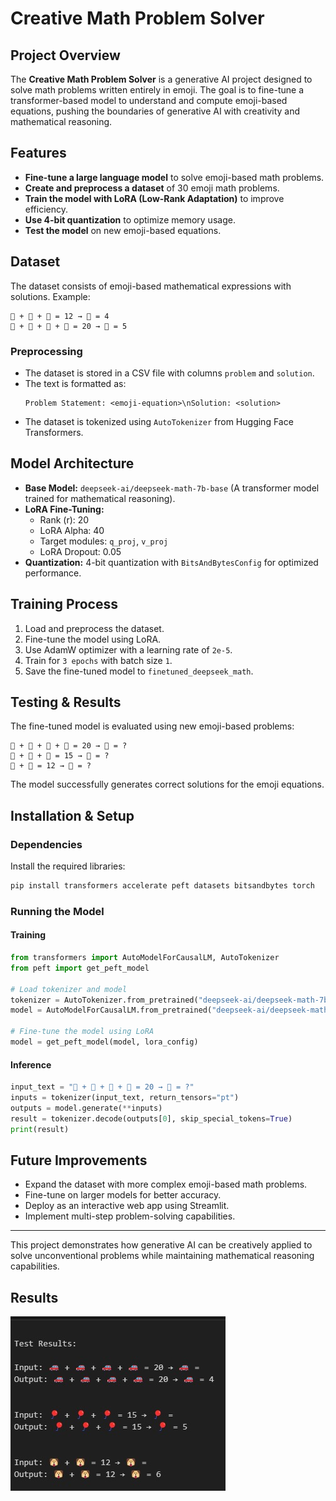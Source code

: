 # Creative Math Problem Solver

## Project Overview
The **Creative Math Problem Solver** is a generative AI project designed to solve math problems written entirely in emoji. The goal is to fine-tune a transformer-based model to understand and compute emoji-based equations, pushing the boundaries of generative AI with creativity and mathematical reasoning.

## Features
- **Fine-tune a large language model** to solve emoji-based math problems.
- **Create and preprocess a dataset** of 30 emoji math problems.
- **Train the model with LoRA (Low-Rank Adaptation)** to improve efficiency.
- **Use 4-bit quantization** to optimize memory usage.
- **Test the model** on new emoji-based equations.

## Dataset
The dataset consists of emoji-based mathematical expressions with solutions. Example:
```
🍏 + 🍏 + 🍏 = 12 → 🍏 = 4
🚗 + 🚗 + 🚗 + 🚗 = 20 → 🚗 = 5
```
### Preprocessing
- The dataset is stored in a CSV file with columns `problem` and `solution`.
- The text is formatted as:
  ```
  Problem Statement: <emoji-equation>\nSolution: <solution>
  ```
- The dataset is tokenized using `AutoTokenizer` from Hugging Face Transformers.

## Model Architecture
- **Base Model:** `deepseek-ai/deepseek-math-7b-base` (A transformer model trained for mathematical reasoning).
- **LoRA Fine-Tuning:**
  - Rank (r): 20
  - LoRA Alpha: 40
  - Target modules: `q_proj`, `v_proj`
  - LoRA Dropout: 0.05
- **Quantization:** 4-bit quantization with `BitsAndBytesConfig` for optimized performance.

## Training Process
1. Load and preprocess the dataset.
2. Fine-tune the model using LoRA.
3. Use AdamW optimizer with a learning rate of `2e-5`.
4. Train for `3 epochs` with batch size `1`.
5. Save the fine-tuned model to `finetuned_deepseek_math`.

## Testing & Results
The fine-tuned model is evaluated using new emoji-based problems:
```
🚗 + 🚗 + 🚗 + 🚗 = 20 → 🚗 = ?
🎈 + 🎈 + 🎈 = 15 → 🎈 = ?
🐶 + 🐶 = 12 → 🐶 = ?
```
The model successfully generates correct solutions for the emoji equations.

## Installation & Setup
### Dependencies
Install the required libraries:
```bash
pip install transformers accelerate peft datasets bitsandbytes torch
```
### Running the Model
#### Training
```python
from transformers import AutoModelForCausalLM, AutoTokenizer
from peft import get_peft_model

# Load tokenizer and model
tokenizer = AutoTokenizer.from_pretrained("deepseek-ai/deepseek-math-7b-base")
model = AutoModelForCausalLM.from_pretrained("deepseek-ai/deepseek-math-7b-base")

# Fine-tune the model using LoRA
model = get_peft_model(model, lora_config)
```
#### Inference
```python
input_text = "🚗 + 🚗 + 🚗 + 🚗 = 20 → 🚗 = ?"
inputs = tokenizer(input_text, return_tensors="pt")
outputs = model.generate(**inputs)
result = tokenizer.decode(outputs[0], skip_special_tokens=True)
print(result)
```

## Future Improvements
- Expand the dataset with more complex emoji-based math problems.
- Fine-tune on larger models for better accuracy.
- Deploy as an interactive web app using Streamlit.
- Implement multi-step problem-solving capabilities.

---
This project demonstrates how generative AI can be creatively applied to solve unconventional problems while maintaining mathematical reasoning capabilities.

## Results
![Emoji Math](https://github.com/Muradhameed921/Emoji-Math-Solver/blob/main/O1.jpeg)
